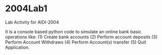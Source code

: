 # 2004Lab1
Lab Activity for AIDI-2004

It is a console based python code to simulate an online bank basic operations like:
(1) Create bank accounts
(2) Perform account deposits
(3) Perform Account Withdraws
(4) Perform Account(s) transfer
(5) Quit Application.
